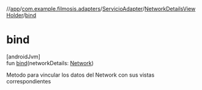 //[app](../../../../index.md)/[com.example.filmosis.adapters](../../index.md)/[ServicioAdapter](../index.md)/[NetworkDetailsViewHolder](index.md)/[bind](bind.md)

# bind

[androidJvm]\
fun [bind](bind.md)(networkDetails: [Network](../../../com.example.filmosis.dataclass/-network/index.md))

Metodo para vincular los datos del Network con sus vistas correspondientes
